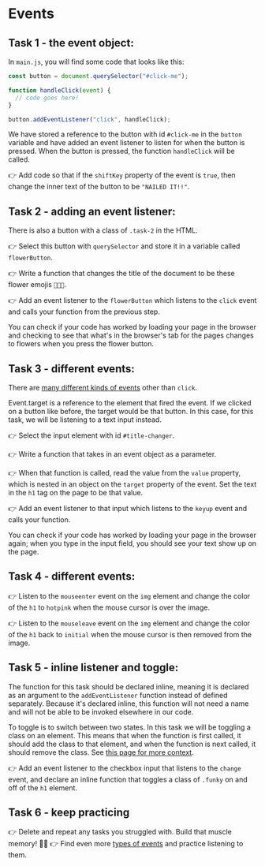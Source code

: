 # Events

## Task 1 - the event object:

In `main.js`, you will find some code that looks like this:

```js
const button = document.querySelector("#click-me");

function handleClick(event) {
  // code goes here!
}

button.addEventListener("click", handleClick);
```

We have stored a reference to the button with id `#click-me` in the `button` variable and have added an event listener to listen for when the button is pressed. When the button is pressed, the function `handleClick` will be called.

👉 Add code so that if the `shiftKey` property of the event is `true`, then change the inner text of the button to be `"NAILED IT!!"`.

## Task 2 - adding an event listener:

There is also a button with a class of `.task-2` in the HTML.

👉 Select this button with `querySelector` and store it in a variable called `flowerButton`.

👉 Write a function that changes the title of the document to be these flower emojis `💐🌷🌼`.

👉 Add an event listener to the `flowerButton` which listens to the `click` event and calls your function from the previous step. 

You can check if your code has worked by loading your page in the browser and checking to see that what's in the browser's tab for the pages changes to flowers when you press the flower button.

## Task 3 - different events:

There are [many different kinds of events](https://developer.mozilla.org/en-US/docs/Web/Events) other than `click`.

Event.target is a reference to the element that fired the event. If we clicked on a button like before, the target would be that button. In this case, for this task, we will be listening to a text input instead.

👉 Select the input element with id `#title-changer`.

👉 Write a function that takes in an event object as a parameter.

👉 When that function is called, read the value from the `value` property, which is nested in an object on the `target` property of the event. Set the text in the `h1` tag on the page to be that value.

👉 Add an event listener to that input which listens to the `keyup` event and calls your function.

You can check if your code has worked by loading your page in the browser again; when you type in the input field, you should see your text show up on the page.

## Task 4 - different events:

👉 Listen to the `mouseenter` event on the `img` element and change the color of the `h1` to `hotpink` when the mouse cursor is over the image.

👉 Listen to the `mouseleave` event on the `img` element and change the color of the `h1` back to `initial` when the mouse cursor is then removed from the image.

## Task 5 - inline listener and toggle:

The function for this task should be declared inline, meaning it is declared as an argument to the `addEventListener` function instead of defined separately. Because it's declared inline, this function will not need a name and will not be able to be invoked elsewhere in our code.

To toggle is to switch between two states. In this task we will be toggling a class on an element. This means that when the function is first called, it should add the class to that element, and when the function is next called, it should remove the class. See [this page for more context](https://developer.mozilla.org/en-US/docs/Web/API/Element/classList).

👉 Add an event listener to the checkbox input that listens to the `change` event, and declare an inline function that toggles a class of `.funky` on and off of the `h1` element.

## Task 6 - keep practicing

👉 Delete and repeat any tasks you struggled with. Build that muscle memory! 🧠💪
👉 Find even more [types of events](https://developer.mozilla.org/en-US/docs/Web/Events) and practice listening to them.